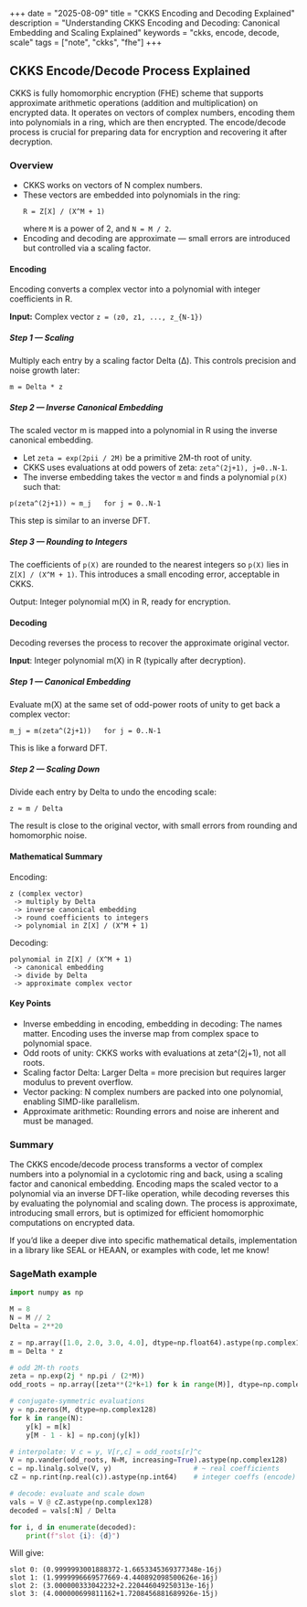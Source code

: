 +++
date = "2025-08-09"
title = "CKKS Encoding and Decoding Explained"
description = "Understanding CKKS Encoding and Decoding: Canonical Embedding and Scaling Explained"
keywords = "ckks, encode, decode, scale"
tags = ["note", "ckks", "fhe"]
+++
## CKKS Encode/Decode Process Explained

CKKS is fully homomorphic encryption (FHE) scheme that supports
approximate arithmetic operations (addition and multiplication) on encrypted
data. It operates on vectors of complex numbers, encoding them into polynomials
in a ring, which are then encrypted. The encode/decode process is crucial for
preparing data for encryption and recovering it after decryption.

### Overview

- CKKS works on vectors of N complex numbers.
- These vectors are embedded into polynomials in the ring:
  ```
  R = Z[X] / (X^M + 1)
  ```
  where `M` is a power of 2, and `N = M / 2`.
- Encoding and decoding are approximate — small errors are introduced but
  controlled via a scaling factor.


#### Encoding

Encoding converts a complex vector into a polynomial with integer coefficients in R.

**Input:** Complex vector `z = (z0, z1, ..., z_{N-1})`

##### Step 1 — Scaling

Multiply each entry by a scaling factor Delta (Δ).
This controls precision and noise growth later:

```
m = Delta * z
```

##### Step 2 — Inverse Canonical Embedding

The scaled vector m is mapped into a polynomial in R using the inverse canonical
embedding.

- Let `zeta = exp(2pii / 2M)` be a primitive 2M-th root of unity.
- CKKS uses evaluations at odd powers of zeta: `zeta^(2j+1), j=0..N-1`.
- The inverse embedding takes the vector `m` and finds a polynomial `p(X)` such that:

```
p(zeta^(2j+1)) ≈ m_j   for j = 0..N-1
```

This step is similar to an inverse DFT.

##### Step 3 — Rounding to Integers

The coefficients of `p(X)` are rounded to the nearest integers so `p(X)` lies in
`Z[X] / (X^M + 1)`. This introduces a small encoding error, acceptable in CKKS.

Output: Integer polynomial m(X) in R, ready for encryption.

#### Decoding

Decoding reverses the process to recover the approximate original vector.

**Input**: Integer polynomial m(X) in R (typically after decryption).

##### Step 1 — Canonical Embedding

Evaluate m(X) at the same set of odd-power roots of unity to get back a complex
vector:

```
m_j = m(zeta^(2j+1))   for j = 0..N-1
```

This is like a forward DFT.

##### Step 2 — Scaling Down

Divide each entry by Delta to undo the encoding scale:

```
z ≈ m / Delta
```

The result is close to the original vector, with small errors from rounding and
homomorphic noise.

#### Mathematical Summary

Encoding:

```
z (complex vector)
 -> multiply by Delta
 -> inverse canonical embedding
 -> round coefficients to integers
 -> polynomial in Z[X] / (X^M + 1)  
```

Decoding:

```
polynomial in Z[X] / (X^M + 1)
 -> canonical embedding
 -> divide by Delta
 -> approximate complex vector
```

#### Key Points

- Inverse embedding in encoding, embedding in decoding: The names matter. Encoding uses the inverse map from complex space to polynomial space.
- Odd roots of unity: CKKS works with evaluations at zeta^(2j+1), not all roots.
- Scaling factor Delta: Larger Delta = more precision but requires larger modulus to prevent overflow.
- Vector packing: N complex numbers are packed into one polynomial, enabling SIMD-like parallelism.
- Approximate arithmetic: Rounding errors and noise are inherent and must be managed.

### Summary

The CKKS encode/decode process transforms a vector of complex numbers into a
polynomial in a cyclotomic ring and back, using a scaling factor and canonical
embedding. Encoding maps the scaled vector to a polynomial via an inverse
DFT-like operation, while decoding reverses this by evaluating the polynomial
and scaling down. The process is approximate, introducing small errors, but is
optimized for efficient homomorphic computations on encrypted data.

If you’d like a deeper dive into specific mathematical details, implementation
in a library like SEAL or HEAAN, or examples with code, let me know!

### SageMath example


```python
import numpy as np

M = 8
N = M // 2
Delta = 2**20

z = np.array([1.0, 2.0, 3.0, 4.0], dtype=np.float64).astype(np.complex128)
m = Delta * z

# odd 2M-th roots
zeta = np.exp(2j * np.pi / (2*M))
odd_roots = np.array([zeta**(2*k+1) for k in range(M)], dtype=np.complex128)

# conjugate-symmetric evaluations
y = np.zeros(M, dtype=np.complex128)
for k in range(N):
    y[k] = m[k]
    y[M - 1 - k] = np.conj(y[k])

# interpolate: V c = y, V[r,c] = odd_roots[r]^c
V = np.vander(odd_roots, N=M, increasing=True).astype(np.complex128)
c = np.linalg.solve(V, y)                    # ~ real coefficients
cZ = np.rint(np.real(c)).astype(np.int64)    # integer coeffs (encode)

# decode: evaluate and scale down
vals = V @ cZ.astype(np.complex128)
decoded = vals[:N] / Delta

for i, d in enumerate(decoded):
    print(f"slot {i}: {d}")
```

Will give:

```
slot 0: (0.9999993001888372-1.6653345369377348e-16j)
slot 1: (1.9999996669577669-4.440892098500626e-16j)
slot 2: (3.000000333042232+2.220446049250313e-16j)
slot 3: (4.000000699811162+1.7208456881689926e-15j)  
```

